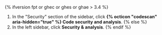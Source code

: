 {% ifversion fpt or ghec or ghes or ghae > 3.4 %}
1. In the "Security" section of the sidebar, click **{% octicon "codescan" aria-hidden="true" %} Code security and analysis**.
{% else %}
1. In the left sidebar, click **Security & analysis**.
{% endif %}
